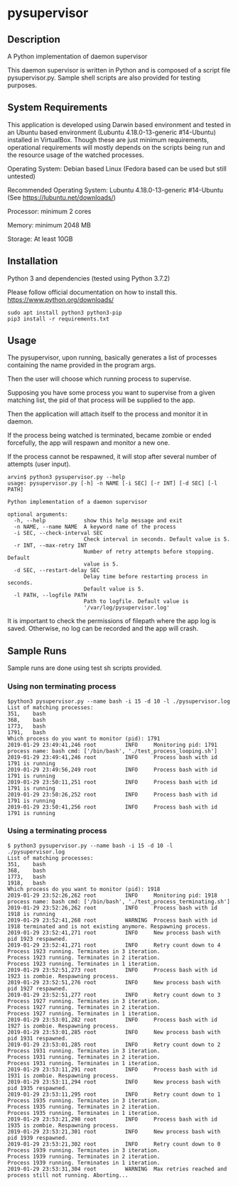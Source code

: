 # pysupervisor

## Description

A Python implementation of daemon supervisor

This daemon supervisor is written in Python and is composed of a script file pysupervisor.py. 
Sample shell scripts are also provided for testing purposes.

## System Requirements
This application is developed using Darwin based environment and tested in an Ubuntu based environment (Lubuntu 4.18.0-13-generic #14-Ubuntu) installed in VirtualBox. Though these are just minimum requirements, operational requirements will mostly depends on the scripts being run and the resource usage of the watched processes.

Operating System: Debian based Linux (Fedora based can be used but still untested)

Recommended Operating System: Lubuntu 4.18.0-13-generic #14-Ubuntu (See https://lubuntu.net/downloads/)

Processor: minimum 2 cores

Memory: minimum 2048 MB

Storage: At least 10GB

## Installation
Python 3 and dependencies (tested using Python 3.7.2)

Please follow official documentation on how to install this. https://www.python.org/downloads/


````
sudo apt install python3 python3-pip
pip3 install -r requirements.txt
````

## Usage
The pysupervisor, upon running, basically generates a list of processes containing the name provided in the program args.

Then the user will choose which running process to supervise. 

Supposing you have some process you want to supervise from a given matching list, the pid of that process will be supplied to the app.

Then the application will attach itself to the process and monitor it in daemon.

If the process being watched is terminated, became zombie or ended forcefully, the app will respawn and monitor a new one.

If the process cannot be respawned, it will stop after several number of attempts (user input).


````
arvin$ python3 pysupervisor.py --help
usage: pysupervisor.py [-h] -n NAME [-i SEC] [-r INT] [-d SEC] [-l PATH]

Python implementation of a daemon supervisor

optional arguments:
  -h, --help            show this help message and exit
  -n NAME, --name NAME  A keyword name of the process
  -i SEC, --check-interval SEC
                        Check interval in seconds. Default value is 5.
  -r INT, --max-retry INT
                        Number of retry attempts before stopping. Default
                        value is 5.
  -d SEC, --restart-delay SEC
                        Delay time before restarting process in seconds.
                        Default value is 5.
  -l PATH, --logfile PATH
                        Path to logfile. Default value is
                        '/var/log/pysupervisor.log'
````

It is important to check the permissions of filepath where the app log is saved. 
Otherwise, no log can be recorded and the app will crash.

## Sample Runs
Sample runs are done using test sh scripts provided.

### Using non terminating process
````
$python3 pysupervisor.py --name bash -i 15 -d 10 -l ./pysupervisor.log
List of matching processes: 
351,	bash
368,	bash
1773,	bash
1791,	bash
Which process do you want to monitor (pid): 1791
2019-01-29 23:49:41,246 root         INFO     Monitoring pid: 1791 process name: bash cmd: ['/bin/bash', './test_process_looping.sh']
2019-01-29 23:49:41,246 root         INFO     Process bash with id 1791 is running
2019-01-29 23:49:56,249 root         INFO     Process bash with id 1791 is running
2019-01-29 23:50:11,251 root         INFO     Process bash with id 1791 is running
2019-01-29 23:50:26,252 root         INFO     Process bash with id 1791 is running
2019-01-29 23:50:41,256 root         INFO     Process bash with id 1791 is running
````

### Using a terminating process
````
$ python3 pysupervisor.py --name bash -i 15 -d 10 -l ./pysupervisor.log
List of matching processes: 
351,	bash
368,	bash
1773,	bash
1918,	bash
Which process do you want to monitor (pid): 1918
2019-01-29 23:52:26,262 root         INFO     Monitoring pid: 1918 process name: bash cmd: ['/bin/bash', './test_process_terminating.sh']
2019-01-29 23:52:26,262 root         INFO     Process bash with id 1918 is running
2019-01-29 23:52:41,268 root         WARNING  Process bash with id 1918 terminated and is not existing anymore. Respawning process.
2019-01-29 23:52:41,271 root         INFO     New process bash with pid 1923 respawned.
2019-01-29 23:52:41,271 root         INFO     Retry count down to 4
Process 1923 running. Terminates in 3 iteration.
Process 1923 running. Terminates in 2 iteration.
Process 1923 running. Terminates in 1 iteration.
2019-01-29 23:52:51,273 root         INFO     Process bash with id 1923 is zombie. Respawning process.
2019-01-29 23:52:51,276 root         INFO     New process bash with pid 1927 respawned.
2019-01-29 23:52:51,277 root         INFO     Retry count down to 3
Process 1927 running. Terminates in 3 iteration.
Process 1927 running. Terminates in 2 iteration.
Process 1927 running. Terminates in 1 iteration.
2019-01-29 23:53:01,282 root         INFO     Process bash with id 1927 is zombie. Respawning process.
2019-01-29 23:53:01,285 root         INFO     New process bash with pid 1931 respawned.
2019-01-29 23:53:01,285 root         INFO     Retry count down to 2
Process 1931 running. Terminates in 3 iteration.
Process 1931 running. Terminates in 2 iteration.
Process 1931 running. Terminates in 1 iteration.
2019-01-29 23:53:11,291 root         INFO     Process bash with id 1931 is zombie. Respawning process.
2019-01-29 23:53:11,294 root         INFO     New process bash with pid 1935 respawned.
2019-01-29 23:53:11,295 root         INFO     Retry count down to 1
Process 1935 running. Terminates in 3 iteration.
Process 1935 running. Terminates in 2 iteration.
Process 1935 running. Terminates in 1 iteration.
2019-01-29 23:53:21,298 root         INFO     Process bash with id 1935 is zombie. Respawning process.
2019-01-29 23:53:21,301 root         INFO     New process bash with pid 1939 respawned.
2019-01-29 23:53:21,302 root         INFO     Retry count down to 0
Process 1939 running. Terminates in 3 iteration.
Process 1939 running. Terminates in 2 iteration.
Process 1939 running. Terminates in 1 iteration.
2019-01-29 23:53:31,304 root         WARNING  Max retries reached and process still not running. Aborting...
````

